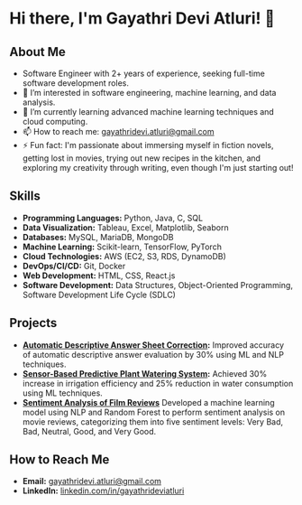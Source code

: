 # Hi there, I'm Gayathri Devi Atluri! 👋

## About Me
- Software Engineer with 2+ years of experience, seeking full-time software development roles.
- 👀 I’m interested in software engineering, machine learning, and data analysis.
- 🌱 I’m currently learning advanced machine learning techniques and cloud computing.
- 📫 How to reach me: [gayathridevi.atluri@gmail.com](mailto:gayathridevi.atluri@gmail.com)
- ⚡ Fun fact: I'm passionate about immersing myself in fiction novels, getting lost in movies, trying out new recipes in the kitchen, and exploring my creativity through writing, even though I'm just starting out!

## Skills
- **Programming Languages:** Python, Java, C, SQL
- **Data Visualization:** Tableau, Excel, Matplotlib, Seaborn
- **Databases:** MySQL, MariaDB, MongoDB
- **Machine Learning:** Scikit-learn, TensorFlow, PyTorch
- **Cloud Technologies:** AWS (EC2, S3, RDS, DynamoDB)
- **DevOps/CI/CD:** Git, Docker
- **Web Development:** HTML, CSS, React.js
- **Software Development:** Data Structures, Object-Oriented Programming, Software Development Life Cycle (SDLC)

## Projects
- **[Automatic Descriptive Answer Sheet Correction](https://github.com/gayathrideviatluri/AutoCorrect-AI-Enhanced-Descriptive-Answer-Evaluation-):** Improved accuracy of automatic descriptive answer evaluation by 30% using ML and NLP techniques.
- **[Sensor-Based Predictive Plant Watering System](https://github.com/gayathrideviatluri/Sensor-Based-Predictive-Plant-Watering-System):** Achieved 30% increase in irrigation efficiency and 25% reduction in water consumption using ML techniques.
- **[Sentiment Analysis of Film Reviews](https://github.com/gayathrideviatluri/Sentiment-Analysis-of-Film-Reviews)** Developed a machine learning model using NLP and Random Forest to perform sentiment analysis on movie reviews, categorizing them into five sentiment levels: Very Bad, Bad, Neutral, Good, and Very Good.

## How to Reach Me
- **Email:** [gayathridevi.atluri@gmail.com](mailto:gayathridevi.atluri@gmail.com)
- **LinkedIn:** [linkedin.com/in/gayathrideviatluri](https://www.linkedin.com/in/gayathri-devi-atluri-587776149/)

<!---
gayathrideviatluri/gayathrideviatluri is a ✨ special ✨ repository because its `README.md` (this file) appears on your GitHub profile.
You can click the Preview link to take a look at your changes.
--->
